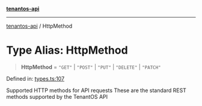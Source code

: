 [**tenantos-api**](../README.md)

***

[tenantos-api](../globals.md) / HttpMethod

# Type Alias: HttpMethod

> **HttpMethod** = `"GET"` \| `"POST"` \| `"PUT"` \| `"DELETE"` \| `"PATCH"`

Defined in: [types.ts:107](https://github.com/shadmanZero/tenantos-api/blob/1c7b7035084787c8e7500a348d67d47efa9ca53a/src/types.ts#L107)

Supported HTTP methods for API requests
These are the standard REST methods supported by the TenantOS API
